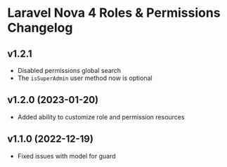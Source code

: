 Laravel Nova 4 Roles & Permissions Changelog
============================================

## v1.2.1

- Disabled permissions global search
- The `isSuperAdmin` user method now is optional

## v1.2.0 (2023-01-20)

- Added ability to customize role and permission resources

## v1.1.0 (2022-12-19)

- Fixed issues with model for guard
